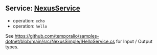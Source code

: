 ## Service: [NexusService](https://github.com/temporalio/samples-dotnet/blob/main/src/NexusSimple/IHelloService.cs)
 - operation: `echo`
 - operation: `hello`

See https://github.com/temporalio/samples-dotnet/blob/main/src/NexusSimple/IHelloService.cs for Input / Output types.